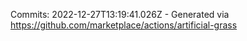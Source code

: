 Commits: 2022-12-27T13:19:41.026Z - Generated via https://github.com/marketplace/actions/artificial-grass
<br>
